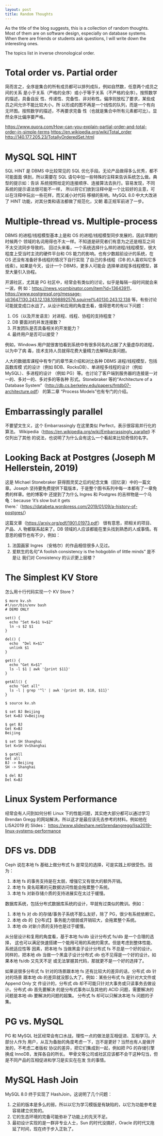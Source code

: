 ```yaml
---
layout: post
title: Random Thoughts
---
```


As the title of the blog suggests, this is a collection of random thoughts. Most of them are on software design, especially on database systems. When there are friends or students ask questions, I will write down the interesting ones.

The topics list in inverse chronological order.

# Total order vs. Partial order

简而言之，全序是集合的所有成员都可以排列成队，例如自然数，任意两个成员之间的关系 是小于关系（严格的全序）或小于等于关系（不严格的全序）。按照数学的描述，具备自反 性、传递性、完备性、非对称性。偏序则放松了要求，某些成员之间允许不能比较大小，所 以形成的图不再是一个线性的队列，而是一个有向无环图。按照数学的描述，不再要求完备 性（也就是集合中所有元素都可比）。显然全序比偏序要严格。

<https://www.quora.com/How-can-you-explain-partial-order-and-total-order-in-simple-terms> <https://en.wikipedia.org/wiki/Total_order> <http://140.177.205.23/TotallyOrderedSet.html>


# MySQL SQL HINT

SQL HINT 是 DBMS 中比较常见的 SQL 优化手段。无论产品做得多么优秀，都不可能面面 俱到，所以需要在 SQL 语句中加一些特殊的注释来告诉系统怎么做。典型的提示如：告诉 系统按照给定的连接顺序、连接算法去执行。容易发现，不同系统的提示语法很可能不一样， 所以将它们放到注释中是一个比较好的主意，可以在注释中玩出一些花样，而又减小对代码 移植的影响。MySQL 8.0 中大大改进了 HINT 功能，对其分类和语法都做了规范化，又朝 着正规军前进了一步。


# Multiple-thread vs. Multiple-process

DBMS 的进程/线程模型基本上是和 OS 的进程/线程模型同步发展的，因此早期的时候两个 领域的名词用得也不太一样。不知道是研究者们有意为之还是相互之间不太交流同步导致的。 回过头来看，一个系统选择什么样的进程/线程模型，很大程度上受当时主流的硬件平台和 OS 能力的影响。也有少数超前设计的系统，在 OS 还没有准备好多线程的情况下自行实现 了自己的多线程（DB 的人喜欢叫它多线索）。如果是今天，设计一个 DBMS，更多人可能会 选择单进程多线程模型，甚至大量引入协程。

开源社区，尤其是 PG 社区中，经常会有类似的讨论，似乎是每隔一段时间就会来一波。例 如：<https://news.ycombinator.com/item?id=13643911>， <https://www.postgresql.org/message-id/3647.130.243.12.138.1098892576.squirrel%40130.243.12.138> 等。有些讨论可能就变成口水战了。从设计和应用的角度去看，值得思考的有以下问题：

1.  OS（以及开发语言）对进程、线程、协程的支持程度？
2.  DB 要面对的并发连接数？
3.  开发团队是否具备相关的开发能力？
4.  最终用户是否可以接受？

例如，Windows 用户就很害怕看到系统中有很多同名的占据了大量虚存的进程，以为中了病 毒，技术支持人员就得花费大量精力去解释此类问题。

人大的数据库课程中有专门的章节来介绍和对比各种 DBMS 进程/线程模型，包括函数库模 式的设计（例如 BDB、RocksDB）、单进程多线程的设计（例如 MySQL）、多进程的设计 （例如 PG）等。也讨论了客户端到服务器的连接是一对一的、多对一的、多对多的等各种 形式。Stonebraker 等的“Architecture of a Database System”（<http://db.cs.berkeley.edu/papers/fntdb07-architecture.pdf>） 的第二章 “Process Models”也有专门的介绍。


# Embarrassingly parallel

不要望文生义，这个 Embarrassingly 在这里类似 Perfect，表示很容易并行化的算法。 Wikipedia（<https://en.wikipedia.org/wiki/Embarrassingly_parallel>) 不仅列出了其他 的说法，也说明了为什么会有这么一个看起来比较奇怪的名字。


# Looking Back at Postgres (Joseph M Hellerstein, 2019)

这是 Michael Stonebraker 获得图灵奖之后的纪念文集（回忆录）中的一篇文章。Joseph 坚持要免费提供下载版本，于是整个图书系列中每一本都有了一章免费的样章。他的博客中 还提到了为什么 Ingres 和 Postgres 的吉祥物是一个乌龟：because ‘it’s slow but it gets there.’（<https://databeta.wordpress.com/2019/01/09/a-history-of-postgres/>）

这篇文章（<https://arxiv.org/pdf/1901.01973.pdf>） 很有意思，把相关的项目、产品、人 物都联系起来了。DB 领域的人应该都能在里头找到熟悉的人或事情。有意思的细节也有不少，例如：

1.  法国画家 Ingres （安格尔）的作品相信很多人见过。
2.  爱默生的名句"A foolish consistency is the hobgoblin of little minds” 是不是让 我们对 Consistency 的认识更上层楼？


# The Simplest KV Store

怎么用十行代码实现一个 KV Store？

```
$ more kv.sh
#!/usr/bin/env bash
# DEMO ONLY

set() {
  echo "Set K=$1 V=$2"
  ln -s $2 $1
}

del() {
  echo  "Del K=$1"
  unlink $1
}

get() {
  echo "Get K=$1"
  ls -l $1 | awk '{print $11}'
}

getAll() {
  echo "Get all"
  ls -l | grep '^l' | awk '{print $9, $10, $11}'
}
```

```
$ source kv.sh 

$ set BJ Beijing
Set K=BJ V=Beijing

$ get BJ
Get K=BJ
Beijing

$ set SH Shanghai
Set K=SH V=Shanghai

$ getAll
Get all
BJ -> Beijing
SH -> Shanghai

$ del BJ
Del K=BJ
```


# Linux System Performance

经常会有人问到如何分析 Linux 下的性能问题，其实绝大部分都可以通过学习 Brendan Gregg 的网站解决。所以这才是最应该先去参考的材料。例如他在 LISA2019 的 Slides： <https://www.slideshare.net/brendangregg/lisa2019-linux-systems-performance>


# DFS vs. DDB

Ceph 说在本地 fs 基础上做分布式 fs 是常见的选择，可是实践上却很受伤。因为：

1.  本地 fs 的事务支持是在太弱，增强它又有很大的额外开销。
2.  本地 fs 臭名昭著的元数据访问性能会拖累整个系统。
3.  本地 fs 对新存储介质的支持进展实在太过于缓慢。

数据库系统，包括分布式数据库系统的设计，早就有过类似的教训。例如：

1.  本地 fs 对 db 的存储/事务子系统不那么友好，除了 PG，很少有系统依赖它。
2.  本地 db 的【分布式】事务能力很弱或开销较大，会拖累整个系统。
3.  本地 db 对新介质的支持也是过于缓慢。

从分层设计和复用的角度看，基于本地 fs/db 设计分布式 fs/db 是一个合理的选择， 这也可以满足快速搭建一个能用可用的系统的需求。但是考虑到整体性能、系统适应性等 因素，把本地 fs 当做黑盒子设计分布式 fs 不总是一个好的设计。同样的，把本地 db 当做一个黑盒子设计分布式 db 也不见得是一个好的设计。如果本地 fs/db 又先天不足 或无法掌握其代码，那就更不是一个好的选择了。

如果说很多分布式 fs 针对的场景跟本地 fs 还有比较大的差异的话，分布式 db 针对的场景 跟本地 db 的差异就没那么大了。例如：某些分布式 fs 是针对大文件或 Append Only 文 件设计的，分布式 db 却不可能只针对大事务或只读事务去做设计。分布式 db 首先要解决 的是分布式事务以及其他的 ACID 问题，需要解决的问题是本地 db 要解决的问题的超集。 分布式 fs 却可以只解决本地 fs 问题的子集。


# PG vs. MySQL

PG 和 MySQL 社区经常会有口水战，理性一点的做法是互相促进、互相学习。大部分人作为 用户，从互为备胎的角度考虑一下，岂不是更好？当然也有人是做开发的，不考虑二者版权 协议的差异，把它们集成到一起，例如把 PG 的存储引擎换成 InnoDB，发挥各自的所长。 甲骨文等公司或社区应该都不会干这种勾当，但是不同产品的互相促进和学习是实实在在发 生的事情。


# MySQL Hash Join

MySQL 8.0 终于实现了 HashJoin，这说明了几个问题：

1.  之前的版本是多么的弱，所以以它为学习模版是有缺陷的，以它为功能参考是容易建立优势的。
2.  它的生态环境的完备可能弥补了功能上的先天不足。
3.  最初设计实现的是一群非专业人士，Sun 的时代没搞好，Oracle 的时代又拖延了时间，现在终于步入正轨了。
